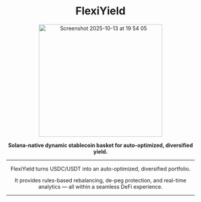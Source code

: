 <h1 align="center">FlexiYield</h1>

<p align="center">
  <img width="330" height="301" alt="Screenshot 2025-10-13 at 19 54 05" src="https://github.com/user-attachments/assets/b0948993-7b98-439c-863c-8e4e5aa3f653" />
</p>

<p align="center">
  <b>Solana-native dynamic stablecoin basket for auto-optimized, diversified yield.</b>
</p>

---

<p align="center">
FlexiYield turns USDC/USDT into an auto-optimized, diversified portfolio.  
</p>

 <p align="center"> 
It provides rules-based rebalancing, de-peg protection, and real-time analytics — all within a seamless DeFi experience.
</p>

---
